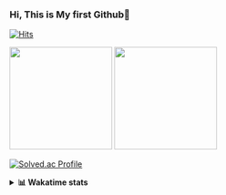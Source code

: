 ### Hi, This is My first Github👋
[![Hits](https://hits.seeyoufarm.com/api/count/incr/badge.svg?url=https%3A%2F%2Fgithub.com%2FJonghyun-Park1027&count_bg=%2379C83D&title_bg=%23555555&icon=&icon_color=%23E7E7E7&title=hits&edge_flat=false)](https://hits.seeyoufarm.com)
<br>


<p>
  <img height="180em" src="https://github-readme-stats-eight-rho-29.vercel.app/api?username=Jonghyun-Park1027&show_icons=true&include_all_commits=true&bg_color=30,e96443,904e95&title_color=fff&text_color=fff">
  <img height="180em" src="https://github-readme-stats-eight-rho-29.vercel.app/api/top-langs/?username=Jonghyun-Park1027&layout=compact&bg_color=30,e96443,904e95&title_color=fff&text_color=fff">


[![Solved.ac Profile](http://mazassumnida.wtf/api/v2/generate_badge?boj=ppjjhh1027)](https://solved.ac/ppjjhh1027/)

</p>
<details>
<summary><b>📊 Wakatime stats</b><br></summary>
<div>
<hr/>



<!--START_SECTION:waka-->
![Code Time](http://img.shields.io/badge/Code%20Time-588%20hrs%2039%20mins-blue)

![Profile Views](http://img.shields.io/badge/Profile%20Views-4-blue)

**🐱 My GitHub Data** 

> 📦 67.5 kB Used in GitHub's Storage 
 > 
> 🏆 148 Contributions in the Year 2023
 > 
> 🚫 Not Opted to Hire
 > 
> 📜 6 Public Repositories 
 > 
> 🔑 2 Private Repositories 
 > 
**I'm an Early 🐤** 

```text
🌞 Morning                39 commits          █████░░░░░░░░░░░░░░░░░░░░   20.21 % 
🌆 Daytime                114 commits         ███████████████░░░░░░░░░░   59.07 % 
🌃 Evening                38 commits          █████░░░░░░░░░░░░░░░░░░░░   19.69 % 
🌙 Night                  2 commits           ░░░░░░░░░░░░░░░░░░░░░░░░░   01.04 % 
```
📅 **I'm Most Productive on Friday** 

```text
Monday                   34 commits          ████░░░░░░░░░░░░░░░░░░░░░   17.62 % 
Tuesday                  18 commits          ██░░░░░░░░░░░░░░░░░░░░░░░   09.33 % 
Wednesday                8 commits           █░░░░░░░░░░░░░░░░░░░░░░░░   04.15 % 
Thursday                 20 commits          ███░░░░░░░░░░░░░░░░░░░░░░   10.36 % 
Friday                   56 commits          ███████░░░░░░░░░░░░░░░░░░   29.02 % 
Saturday                 17 commits          ██░░░░░░░░░░░░░░░░░░░░░░░   08.81 % 
Sunday                   40 commits          █████░░░░░░░░░░░░░░░░░░░░   20.73 % 
```


📊 **This Week I Spent My Time On** 

```text
🕑︎ Time Zone: Asia/Seoul

💬 Programming Languages: 
Assembly                 20 hrs 23 mins      ████████████████████░░░░░   78.17 % 
Python                   3 hrs 29 mins       ███░░░░░░░░░░░░░░░░░░░░░░   13.39 % 
TSQL                     40 mins             █░░░░░░░░░░░░░░░░░░░░░░░░   02.61 % 
Text                     32 mins             █░░░░░░░░░░░░░░░░░░░░░░░░   02.08 % 
ActionScript 3           20 mins             ░░░░░░░░░░░░░░░░░░░░░░░░░   01.31 % 

🔥 Editors: 
PyCharm                  23 hrs 39 mins      ███████████████████████░░   90.66 % 
VS Code                  2 hrs 26 mins       ██░░░░░░░░░░░░░░░░░░░░░░░   09.34 % 

🐱‍💻 Projects: 
데이크루                     20 hrs 19 mins      ███████████████████░░░░░░   77.93 % 
Codingtest               2 hrs 26 mins       ██░░░░░░░░░░░░░░░░░░░░░░░   09.34 % 
dacon_신약개발               1 hr 57 mins        ██░░░░░░░░░░░░░░░░░░░░░░░   07.49 % 
실기                       39 mins             █░░░░░░░░░░░░░░░░░░░░░░░░   02.51 % 
Unknown Project          20 mins             ░░░░░░░░░░░░░░░░░░░░░░░░░   01.28 % 

💻 Operating System: 
Windows                  26 hrs 5 mins       █████████████████████████   100.00 % 
```

**I Mostly Code in Jupyter Notebook** 

```text
Jupyter Notebook         6 repos             █████████████████████░░░░   85.71 % 
C++                      1 repo              ████░░░░░░░░░░░░░░░░░░░░░   14.29 % 
```




 Last Updated on 03/09/2023 18:34:01 UTC
<!--END_SECTION:waka-->
</details>



